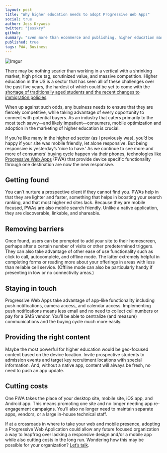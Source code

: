 ```yaml
---
layout: post
title: "Why higher education needs to adopt Progressive Web Apps"
social: true
author: Jess Krywosa
twitter: "jesskry"
github:
summary: "Even more than ecommerce and publishing, higher education marketing could benefit tremendously from adopting Progressive Web Application (PWA) implementation."
published: true
tags: PWA, Business
---
```


![Imgur](http://i.imgur.com/yeiuw3h.jpg)

There may be nothing scarier than working in a vertical with a shrinking market, high price tag, scrutinized value, and massive competition. Higher education in the US is a sector that has seen all of these challenges over the past five years, the hardest of which could be yet to come with the [shortage of traditionally aged students and the recent changes to immigration policies](https://www.nytimes.com/2017/06/07/education/higher-education-seeks-answers-to-leaner-years.html). 

When up against such odds, any business needs to ensure that they are fiercely competitive, while taking advantage of every opportunity to connect with potential buyers. As an industry that caters primarily to the most tech savvy—and likely impatient—consumers, mobile optimization and adoption in the marketing of higher education is crucial. 

If you’re like many in the higher ed sector (as I previously was), you’d be happy if your site was mobile friendly, let alone responsive. But being responsive is yesterday’s ‘nice to have.’ As we continue to see more and more of consumers’ buying cycle happen via their phones, technologies like [Progressive Web Apps](https://dockyard.com/blog/2017/05/03/five-business-problems-pwas-solve) (PWA) that provide device specific functionality through one destination are now the new responsive. 

## Getting found
You can’t nurture a prospective client if they cannot find you. PWAs help in that they are lighter and faster, something that helps in boosting your search ranking, and that most higher ed sites lack. Because they are mobile focused, PWAs are also mobile search friendly. Unlike a native application, they are discoverable, linkable, and shareable. 

## Removing barriers
Once found, users can be prompted to add your site to their homescreen, perhaps after a certain number of visits or other predetermined triggers. They can also take advantage of other ease of use functionality such as click to call, autocomplete, and offline mode. The latter extremely helpful in completing forms or reading more about your offerings in areas with less than reliable cell service. (Offline mode can also be particularly handy if presenting in low or no connectivity areas.)

## Staying in touch
Progressive Web Apps take advantage of app-like functionality including push notifications, camera access, and calendar access. Implementing push notifications means less email and no need to collect cell numbers or pay for a SMS vendor. You’ll be able to centralize (and measure) communications and the buying cycle much more easily.

## Providing the right content
Maybe the most powerful for higher education would be geo-focused content based on the device location. Invite prospective students to admission events and target key recruitment locations with special information. And, without a native app, content will always be fresh, no need to push an app update. 

## Cutting costs
One PWA takes the place of your desktop site, mobile site, iOS app, and Android app. This means promoting one site and no longer needing app re-engagement campaigns. You’ll also no longer need to maintain separate apps, vendors, or a large in-house technical staff. 

If at a crossroads in where to take your web and mobile presence, adopting a Progressive Web Application could allow any future focused organization a way to leapfrog over lacking a responsive design and/or a mobile app while also cutting costs in the long run. Wondering how this may be possible for your organization? [Let’s talk](https://dockyard.com/contact/hire-us). 
